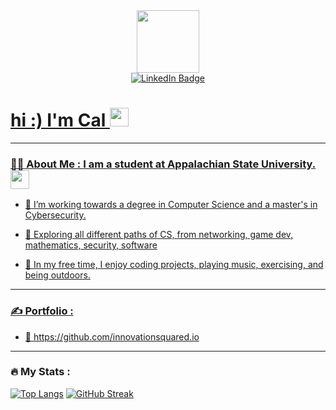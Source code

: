 <div id="header" align="center">
    <img src="https://i.giphy.com/media/v1.Y2lkPTc5MGI3NjExYm05djhqejVsdGlvcGxjd2Vnd3JydDFsaTVobHJlcW42OTl0MDl4NiZlcD12MV9pbnRlcm5hbF9naWZfYnlfaWQmY3Q9Zw/Nhw1FwkchB2cIozD12/giphy.gif" width="100"/>
</div>

<div id="badges" align="center">
  <a href="www.linkedin.com/in/calvin-pettis-5424632b3">
  <img src="https://img.shields.io/badge/LinkedIn-blue?style=for-the-badge&logo=linkedin&logoColor=white" alt="LinkedIn Badge"/>
</div>

<h1>
  hi :) I'm Cal
  <img src="https://media.giphy.com/media/hvRJCLFzcasrR4ia7z/giphy.gif" width="30px"/>
</h1>

---

### :technologist: About Me : I am a student at Appalachian State University. <img src="https://i.giphy.com/media/v1.Y2lkPTc5MGI3NjExaXNycXB4eHF4cjlkYXI5anppN3J4aGRybXgyYWZhaGtmdXdoNHNkYyZlcD12MV9pbnRlcm5hbF9naWZfYnlfaWQmY3Q9Zw/6T26O3OFa0TAKMwyh0/giphy.gif" width="30">
- :telescope: I’m working towards a degree in Computer Science and a master's in Cybersecurity.

- :seedling: Exploring all different paths of CS, from networking, game dev, mathematics, security, software

- :guitar: In my free time, I enjoy coding projects, playing music, exercising, and being outdoors.

---

### :writing_hand: Portfolio :
- 💼 https://github.com/innovationsquared.io

---

### :fire: My Stats :
[![Top Langs](https://github-readme-stats.vercel.app/api/top-langs/?username=innovationsquared&layout=compact&theme=vision-friendly-dark)](https://github.com/anuraghazra/github-readme-stats)
[![GitHub Streak](http://github-readme-streak-stats.herokuapp.com?user=your-github-username&theme=dark&background=000000)](https://git.io/streak-stats)
